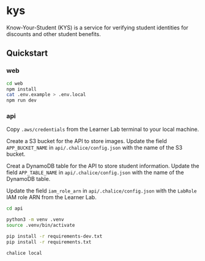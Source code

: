 # kys

Know-Your-Student (KYS) is a service for verifying student identities for discounts and other student benefits.

## Quickstart


### web

```bash
cd web
npm install
cat .env.example > .env.local
npm run dev
```

### api

Copy `.aws/credentials` from the Learner Lab terminal to your local machine.

Create a S3 bucket for the API to store images. Update the field `APP_BUCKET_NAME` in `api/.chalice/config.json` with the name of the S3 bucket.

Creat a DynamoDB table for the API to store student information. Update the field `APP_TABLE_NAME` in `api/.chalice/config.json` with the name of the DynamoDB table.

Update the field `iam_role_arn` in `api/.chalice/config.json` with the `LabRole` IAM role ARN from the Learner Lab.

```bash
cd api

python3 -m venv .venv
source .venv/bin/activate

pip install -r requirements-dev.txt
pip install -r requirements.txt

chalice local
```
